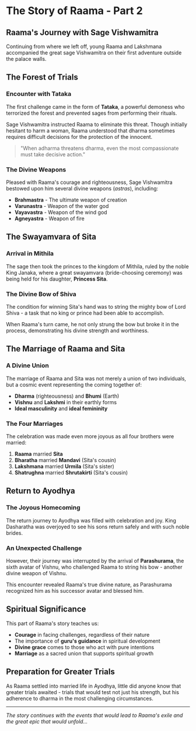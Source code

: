 # The Story of Raama - Part 2

## Raama's Journey with Sage Vishwamitra

Continuing from where we left off, young Raama and Lakshmana accompanied the great sage Vishwamitra on their first adventure outside the palace walls.

## The Forest of Trials

### Encounter with Tataka

The first challenge came in the form of **Tataka**, a powerful demoness who terrorized the forest and prevented sages from performing their rituals.

Sage Vishwamitra instructed Raama to eliminate this threat. Though initially hesitant to harm a woman, Raama understood that dharma sometimes requires difficult decisions for the protection of the innocent.

> "When adharma threatens dharma, even the most compassionate must take decisive action."

### The Divine Weapons

Pleased with Raama's courage and righteousness, Sage Vishwamitra bestowed upon him several divine weapons (*astras*), including:

* **Brahmastra** - The ultimate weapon of creation
* **Varunastra** - Weapon of the water god
* **Vayavastra** - Weapon of the wind god
* **Agneyastra** - Weapon of fire

## The Swayamvara of Sita

### Arrival in Mithila

The sage then took the princes to the kingdom of Mithila, ruled by the noble King Janaka, where a great swayamvara (bride-choosing ceremony) was being held for his daughter, **Princess Sita**.

### The Divine Bow of Shiva

The condition for winning Sita's hand was to string the mighty bow of Lord Shiva - a task that no king or prince had been able to accomplish.

When Raama's turn came, he not only strung the bow but broke it in the process, demonstrating his divine strength and worthiness.

## The Marriage of Raama and Sita

### A Divine Union

The marriage of Raama and Sita was not merely a union of two individuals, but a cosmic event representing the coming together of:

* **Dharma** (righteousness) and **Bhumi** (Earth)
* **Vishnu** and **Lakshmi** in their earthly forms
* **Ideal masculinity** and **ideal femininity**

### The Four Marriages

The celebration was made even more joyous as all four brothers were married:

1. **Raama** married **Sita**
2. **Bharatha** married **Mandavi** (Sita's cousin)
3. **Lakshmana** married **Urmila** (Sita's sister)
4. **Shatrughna** married **Shrutakirti** (Sita's cousin)

## Return to Ayodhya

### The Joyous Homecoming

The return journey to Ayodhya was filled with celebration and joy. King Dasharatha was overjoyed to see his sons return safely and with such noble brides.

### An Unexpected Challenge

However, their journey was interrupted by the arrival of **Parashurama**, the sixth avatar of Vishnu, who challenged Raama to string his bow - another divine weapon of Vishnu.

This encounter revealed Raama's true divine nature, as Parashurama recognized him as his successor avatar and blessed him.

## Spiritual Significance

This part of Raama's story teaches us:

* **Courage** in facing challenges, regardless of their nature
* The importance of **guru's guidance** in spiritual development  
* **Divine grace** comes to those who act with pure intentions
* **Marriage** as a sacred union that supports spiritual growth

## Preparation for Greater Trials

As Raama settled into married life in Ayodhya, little did anyone know that greater trials awaited - trials that would test not just his strength, but his adherence to dharma in the most challenging circumstances.

---

*The story continues with the events that would lead to Raama's exile and the great epic that would unfold...*